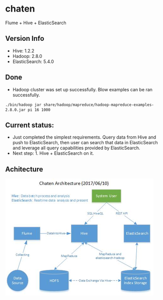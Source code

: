 # chaten
Flume + Hive + ElasticSearch
## Version Info
* Hive: 1.2.2
* Hadoop: 2.8.0
* ElasticSearch: 5.4.0

## Done
* Hadoop cluster was set up successfully. Blow examples can be ran successfully.
```shell
./bin/hadoop jar share/hadoop/mapreduce/hadoop-mapreduce-examples-2.8.0.jar pi 16 1000
```



## Current status:
* Just completed the simplest requirements. Query data from Hive and push to ElasticSearch, then user can search that data in ElasticSearch and leverage all query capabilities provided by ElasticSearch.
* Next step: 1. Hive + ElasticSearch on it.


## Achitecture
![Alt text](images/chaten-architecure.jpg?raw=true "Title")
